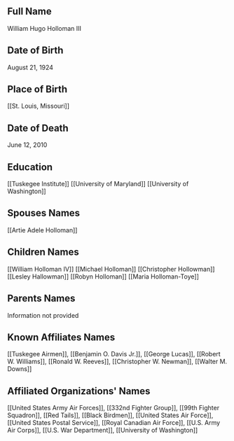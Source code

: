 ## Full Name
William Hugo Holloman III

## Date of Birth
August 21, 1924

## Place of Birth
[[St. Louis, Missouri]]

## Date of Death
June 12, 2010

## Education
[[Tuskegee Institute]]
[[University of Maryland]]
[[University of Washington]]

## Spouses Names
[[Artie Adele Holloman]]

## Children Names
[[William Holloman IV]]
[[Michael Holloman]]
[[Christopher Hollowman]]
[[Lesley Hallowman]]
[[Robyn Holloman]]
[[Maria Holloman-Toye]]
## Parents Names
Information not provided

## Known Affiliates Names
 [[Tuskegee Airmen]], [[Benjamin O. Davis Jr.]], [[George Lucas]], [[Robert W. Williams]], [[Ronald W. Reeves]], [[Christopher W. Newman]], [[Walter M. Downs]]

## Affiliated Organizations' Names
 [[United States Army Air Forces]], [[332nd Fighter Group]], [[99th Fighter Squadron]], [[Red Tails]], [[Black Birdmen]], [[United States Air Force]], [[United States Postal Service]], [[Royal Canadian Air Force]], [[U.S. Army Air Corps]], [[U.S. War Department]], [[University of Washington]]

